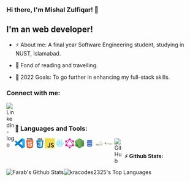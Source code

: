 ### Hi there, I'm Mishal Zulfiqar! 👋

## I'm an web developer!

- ⚡ About me: A final year Software Engineering student, studying in NUST, Islamabad. 

- 👀 Fond of reading and travelling. 

- 🥅 2022 Goals: To go further in enhancing my full-stack skills.

### Connect with me:

[<img align="left" alt="LinkedIn-logo" width="22px" src="https://cdn-icons-png.flaticon.com/512/174/174857.png" />][linkedin]

<br />

<br />

### 🌱 Languages and Tools:

<img align="left" alt="Visual Studio Code" width="26px" src="https://raw.githubusercontent.com/github/explore/80688e429a7d4ef2fca1e82350fe8e3517d3494d/topics/visual-studio-code/visual-studio-code.png" />

<img align="left" alt="HTML5" width="26px" src="https://raw.githubusercontent.com/github/explore/80688e429a7d4ef2fca1e82350fe8e3517d3494d/topics/html/html.png" />

<img align="left" alt="CSS3" width="26px" src="https://raw.githubusercontent.com/github/explore/80688e429a7d4ef2fca1e82350fe8e3517d3494d/topics/css/css.png" />

<img align="left" alt="JavaScript" width="26px" src="https://raw.githubusercontent.com/github/explore/80688e429a7d4ef2fca1e82350fe8e3517d3494d/topics/javascript/javascript.png" />

<img align="left" alt="React" width="26px" src="https://raw.githubusercontent.com/github/explore/80688e429a7d4ef2fca1e82350fe8e3517d3494d/topics/react/react.png" />

<img align="left" alt="GraphQL" width="26px" src="https://raw.githubusercontent.com/github/explore/80688e429a7d4ef2fca1e82350fe8e3517d3494d/topics/graphql/graphql.png" />

<img align="left" alt="Node.js" width="26px" src="https://raw.githubusercontent.com/github/explore/80688e429a7d4ef2fca1e82350fe8e3517d3494d/topics/nodejs/nodejs.png" />

<img align="left" alt="SQL" width="26px" src="https://raw.githubusercontent.com/github/explore/80688e429a7d4ef2fca1e82350fe8e3517d3494d/topics/sql/sql.png" />

<img align="left" alt="MySQL" width="26px" src="https://raw.githubusercontent.com/github/explore/80688e429a7d4ef2fca1e82350fe8e3517d3494d/topics/mysql/mysql.png" />

<img align="left" alt="MongoDB" width="26px" src="https://raw.githubusercontent.com/github/explore/80688e429a7d4ef2fca1e82350fe8e3517d3494d/topics/mongodb/mongodb.png" />

<img align="left" alt="GitHub" width="26px" src="https://cdn-icons-png.flaticon.com/512/38/38401.png" />

<br />


<!--END_SECTION:activity-->

#### ⚡ Github Stats:

<img align="left" alt="Farab's Github Stats" src="https://github-readme-stats.vercel.app/api?username=mishalz&show_icons=true&include_all_commits=true&count_private=true&hide_border=true&theme=blueberry" />
<img align="left" alt="kracodes2325's Top Languages" src="https://github-readme-stats.vercel.app/api/top-langs/?username=mishalz&hide_border=true&layout=compact&theme=blueberry" />

<!-- <details>

<summary>:zap: GitHub Stats</summary>



<img align="left" alt="codeSTACKr's GitHub Stats" src="https://github-readme-stats.codestackr.vercel.app/api?username=codeSTACKr&show_icons=true&hide_border=true" />
</details> -->

[linkedin]: www.linkedin.com/in/mishal-zulfiqar
